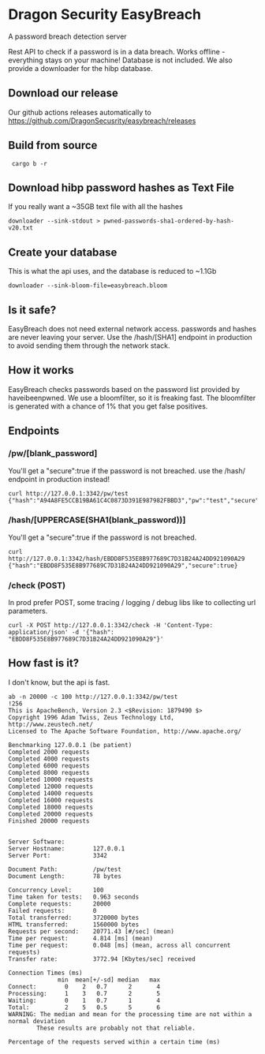 # Dragon Security EasyBreach
A password breach detection server

Rest API to check if a password is in a data breach. Works offline - everything stays on your machine! Database is not included. 
We also provide a downloader for the hibp database.

## Download our release
Our github actions releases automatically to https://github.com/DragonSecusrity/easybreach/releases

## Build from source
```
 cargo b -r
```

## Download hibp password hashes as Text File
If you really want a ~35GB text file with all the hashes
```
downloader --sink-stdout > pwned-passwords-sha1-ordered-by-hash-v20.txt
```
## Create your database
This is what the api uses, and the database is reduced to ~1.1Gb
```
downloader --sink-bloom-file=easybreach.bloom
```

## Is it safe?
EasyBreach does not need external network access. passwords and hashes are never leaving your server. Use the /hash/[SHA1] endpoint in production to avoid sending them through the network stack.

## How it works
EasyBreach checks passwords based on the password list provided by haveibeenpwned. We use a bloomfilter, so it is freaking fast. The bloomfilter is generated with a chance of 1% that you get false positives.

## Endpoints
### /pw/[blank_password]
You'll get a "secure":true if the password is not breached. use the /hash/ endpoint in production instead!
```
curl http://127.0.0.1:3342/pw/test
{"hash":"A94A8FE5CCB19BA61C4C0873D391E987982FBBD3","pw":"test","secure":false}
```

### /hash/[UPPERCASE(SHA1(blank_password))]
You'll get a "secure":true if the password is not breached.
```
curl http://127.0.0.1:3342/hash/EBDD8F535E8B977689C7D31B24A24DD921090A29
{"hash":"EBDD8F535E8B977689C7D31B24A24DD921090A29","secure":true}
```

### /check (POST)
In prod prefer POST, some tracing / logging / debug libs like to collecting url parameters.
```
curl -X POST http://127.0.0.1:3342/check -H 'Content-Type: application/json' -d '{"hash": "EBDD8F535E8B977689C7D31B24A24DD921090A29"}'
```

## How fast is it?
I don't know, but the api is fast.
```
ab -n 20000 -c 100 http://127.0.0.1:3342/pw/test                                                                                                         !256
This is ApacheBench, Version 2.3 <$Revision: 1879490 $>
Copyright 1996 Adam Twiss, Zeus Technology Ltd, http://www.zeustech.net/
Licensed to The Apache Software Foundation, http://www.apache.org/

Benchmarking 127.0.0.1 (be patient)
Completed 2000 requests
Completed 4000 requests
Completed 6000 requests
Completed 8000 requests
Completed 10000 requests
Completed 12000 requests
Completed 14000 requests
Completed 16000 requests
Completed 18000 requests
Completed 20000 requests
Finished 20000 requests


Server Software:        
Server Hostname:        127.0.0.1
Server Port:            3342

Document Path:          /pw/test
Document Length:        78 bytes

Concurrency Level:      100
Time taken for tests:   0.963 seconds
Complete requests:      20000
Failed requests:        0
Total transferred:      3720000 bytes
HTML transferred:       1560000 bytes
Requests per second:    20771.43 [#/sec] (mean)
Time per request:       4.814 [ms] (mean)
Time per request:       0.048 [ms] (mean, across all concurrent requests)
Transfer rate:          3772.94 [Kbytes/sec] received

Connection Times (ms)
              min  mean[+/-sd] median   max
Connect:        0    2   0.7      2       4
Processing:     1    3   0.7      2       5
Waiting:        0    1   0.7      1       4
Total:          2    5   0.5      5       6
WARNING: The median and mean for the processing time are not within a normal deviation
        These results are probably not that reliable.

Percentage of the requests served within a certain time (ms)

```
